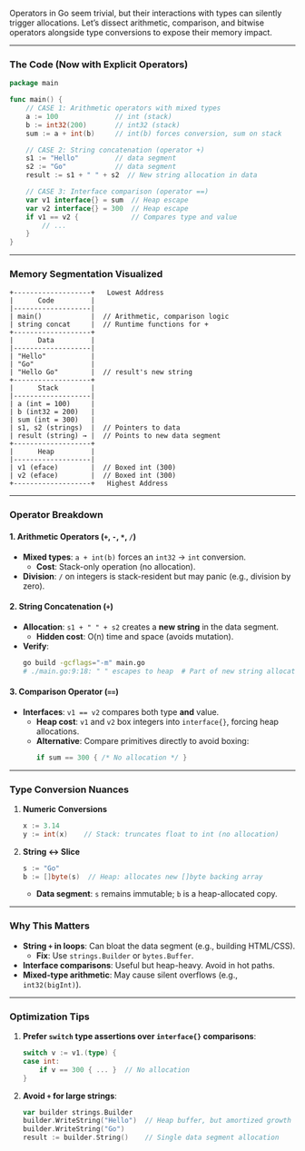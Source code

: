 Operators in Go seem trivial, but their interactions with types can silently trigger allocations. Let’s dissect arithmetic, comparison, and bitwise operators alongside type conversions to expose their memory impact.  

---

### **The Code (Now with Explicit Operators)**  
```go  
package main  

func main() {  
    // CASE 1: Arithmetic operators with mixed types  
    a := 100              // int (stack)  
    b := int32(200)       // int32 (stack)  
    sum := a + int(b)     // int(b) forces conversion, sum on stack  

    // CASE 2: String concatenation (operator +)  
    s1 := "Hello"         // data segment  
    s2 := "Go"            // data segment  
    result := s1 + " " + s2  // New string allocation in data  

    // CASE 3: Interface comparison (operator ==)  
    var v1 interface{} = sum  // Heap escape  
    var v2 interface{} = 300  // Heap escape  
    if v1 == v2 {             // Compares type and value  
        // ...  
    }  
}  
```  

---

### **Memory Segmentation Visualized**  
```  
+-------------------+   Lowest Address  
|      Code         |  
|-------------------|  
| main()            |  // Arithmetic, comparison logic  
| string concat     |  // Runtime functions for +  
+-------------------+  
|      Data         |  
|-------------------|  
| "Hello"           |  
| "Go"              |  
| "Hello Go"        |  // result's new string  
+-------------------+  
|      Stack        |  
|-------------------|  
| a (int = 100)     |  
| b (int32 = 200)   |  
| sum (int = 300)   |  
| s1, s2 (strings)  |  // Pointers to data  
| result (string) → |  // Points to new data segment  
+-------------------+  
|      Heap         |  
|-------------------|  
| v1 (eface)        |  // Boxed int (300)  
| v2 (eface)        |  // Boxed int (300)  
+-------------------+   Highest Address  
```  

---

### **Operator Breakdown**  
#### **1. Arithmetic Operators (`+`, `-`, `*`, `/`)**  
- **Mixed types**: `a + int(b)` forces an `int32` → `int` conversion.  
  - **Cost**: Stack-only operation (no allocation).  
- **Division**: `/` on integers is stack-resident but may panic (e.g., division by zero).  

#### **2. String Concatenation (`+`)**  
- **Allocation**: `s1 + " " + s2` creates a **new string** in the data segment.  
  - **Hidden cost**: O(n) time and space (avoids mutation).  
- **Verify**:  
  ```bash  
  go build -gcflags="-m" main.go  
  # ./main.go:9:18: " " escapes to heap  # Part of new string allocation  
  ```  

#### **3. Comparison Operator (`==`)**  
- **Interfaces**: `v1 == v2` compares both type **and** value.  
  - **Heap cost**: `v1` and `v2` box integers into `interface{}`, forcing heap allocations.  
  - **Alternative**: Compare primitives directly to avoid boxing:  
    ```go  
    if sum == 300 { /* No allocation */ }  
    ```  

---

### **Type Conversion Nuances**  
1. **Numeric Conversions**  
   ```go  
   x := 3.14  
   y := int(x)    // Stack: truncates float to int (no allocation)  
   ```  
2. **String ↔ Slice**  
   ```go  
   s := "Go"  
   b := []byte(s)  // Heap: allocates new []byte backing array  
   ```  
   - **Data segment**: `s` remains immutable; `b` is a heap-allocated copy.  

---

### **Why This Matters**  
- **String `+` in loops**: Can bloat the data segment (e.g., building HTML/CSS).  
  - **Fix**: Use `strings.Builder` or `bytes.Buffer`.  
- **Interface comparisons**: Useful but heap-heavy. Avoid in hot paths.  
- **Mixed-type arithmetic**: May cause silent overflows (e.g., `int32(bigInt)`).  

---

### **Optimization Tips**  
1. **Prefer `switch` type assertions over `interface{}` comparisons**:  
   ```go  
   switch v := v1.(type) {  
   case int:  
       if v == 300 { ... }  // No allocation  
   }  
   ```  
2. **Avoid `+` for large strings**:  
   ```go  
   var builder strings.Builder  
   builder.WriteString("Hello")  // Heap buffer, but amortized growth  
   builder.WriteString("Go")  
   result := builder.String()    // Single data segment allocation  
   ```  
